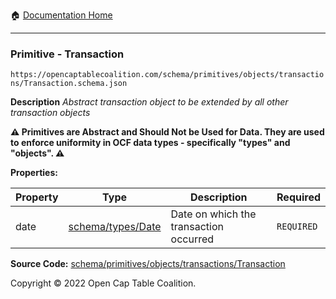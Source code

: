 :house: [Documentation Home](../../../../../README.md)

---

### Primitive - Transaction

`https://opencaptablecoalition.com/schema/primitives/objects/transactions/Transaction.schema.json`

**Description** _Abstract transaction object to be extended by all other transaction objects_

**:warning: Primitives are Abstract and Should Not be Used for Data. They are used to enforce uniformity in OCF data types - specifically "types" and "objects". :warning:**

**Properties:**

| Property | Type                                                                                 | Description                            | Required   |
| -------- | ------------------------------------------------------------------------------------ | -------------------------------------- | ---------- |
| date     | [schema/types/Date](../jman/source/OCF-Docs-Test/docs/markdown/schema/types/Date.md) | Date on which the transaction occurred | `REQUIRED` |

**Source Code:** [schema/primitives/objects/transactions/Transaction](../../../../../../../../../../schema/primitives/objects/transactions/Transaction.schema.json)

Copyright © 2022 Open Cap Table Coalition.
